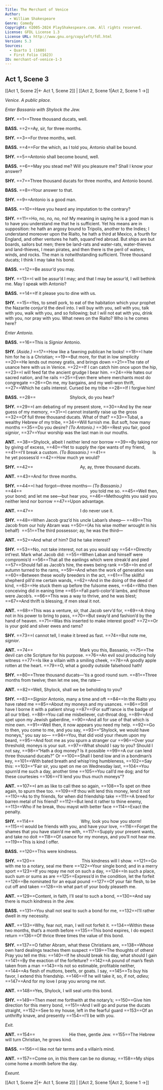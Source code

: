 ```yaml
---
Title: The Merchant of Venice
Author: 
  - William Shakespeare
Genre: Comedy
Copyright: ©2005-2024 PlayShakespeare.com. All rights reserved.
License: GFDL License 1.3
License URL: http://www.gnu.org/copyleft/fdl.html
Version: 5.3
Sources:
  - Quarto 1 (1600)
  - First Folio (1623)
ID: merchant-of-venice-1-3
---
```


## Act 1, Scene 3
[[Act 1, Scene 2|← Act 1, Scene 2]] | [[Act 2, Scene 1|Act 2, Scene 1 →]]

*Venice. A public place.*

*Enter Bassanio with Shylock the Jew.*

**SHY.**
==1==Three thousand ducats, well.

**BASS.**
==2==Ay, sir, for three months.

**SHY.**
==3==For three months, well.

**BASS.**
==4==For the which, as I told you, Antonio shall be bound.

**SHY.**
==5==Antonio shall become bound, well.

**BASS.**
==6==May you stead me? Will you pleasure me? Shall I know your answer?

**SHY.**
==7==Three thousand ducats for three months, and Antonio bound.

**BASS.**
==8==Your answer to that.

**SHY.**
==9==Antonio is a good man.

**BASS.**
==10==Have you heard any imputation to the contrary?

**SHY.**
==11==Ho, no, no, no, no! My meaning in saying he is a good man is to have you understand me that he is sufficient. Yet his means are in supposition: he hath an argosy bound to Tripolis, another to the Indies; I understand moreover upon the Rialto, he hath a third at Mexico, a fourth for England, and other ventures he hath, squand’red abroad. But ships are but boards, sailors but men; there be land-rats and water-rats, water-thieves and land-thieves, I mean pirates, and then there is the peril of waters, winds, and rocks. The man is notwithstanding sufficient. Three thousand ducats; I think I may take his bond.

**BASS.**
==12==Be assur’d you may.

**SHY.**
==13==I will be assur’d I may; and that I may be assur’d, I will bethink me. May I speak with Antonio?

**BASS.**
==14==If it please you to dine with us.

**SHY.**
==15==Yes, to smell pork, to eat of the habitation which your prophet the Nazarite conjur’d the devil into. I will buy with you, sell with you, talk with you, walk with you, and so following; but I will not eat with you, drink with you, nor pray with you. What news on the Rialto? Who is he comes here?

*Enter Antonio.*

**BASS.**
==16==This is *Signior* Antonio.

**SHY.**
*(Aside.)*
==17==How like a fawning publican he looks!
==18==I hate him for he is a Christian;
==19==But more, for that in low simplicity
==20==He lends out money gratis, and brings down
==21==The rate of usance here with us in Venice.
==22==If I can catch him once upon the hip,
==23==I will feed fat the ancient grudge I bear him.
==24==He hates our sacred nation, and he rails
==25==Even there where merchants most do congregate
==26==On me, my bargains, and my well-won thrift,
==27==Which he calls interest. Cursed be my tribe
==28==If I forgive him!

**BASS.**
==28==        Shylock, do you hear?

**SHY.**
==29==I am debating of my present store,
==30==And by the near guess of my memory,
==31==I cannot instantly raise up the gross
==32==Of full three thousand ducats. What of that?
==33==Tubal, a wealthy Hebrew of my tribe,
==34==Will furnish me. But soft, how many months
==35==Do you desire?
*(To Antonio.)*
==36==Rest you fair, good *signior*,
==37==Your worship was the last man in our mouths.

**ANT.**
==38==Shylock, albeit I neither lend nor borrow
==39==By taking nor by giving of excess,
==40==Yet to supply the ripe wants of my friend,
==41==I’ll break a custom.
*(To Bassanio.)*
==41==           Is he yet possess’d
==42==How much ye would?

**SHY.**
==42==           Ay, ay, three thousand ducats.

**ANT.**
==43==And for three months.

**SHY.**
==44==I had forgot—three months⁠—
*(To Bassanio.)*
==44==                you told me so.
==45==Well then, your bond; and let me see—but hear you,
==46==Methoughts you said you neither lend nor borrow
==47==Upon advantage.

**ANT.**
==47==           I do never use it.

**SHY.**
==48==When Jacob graz’d his uncle Laban’s sheep⁠—
==49==This Jacob from our holy Abram was
==50==(As his wise mother wrought in his behalf) 
==51==The third possessor; ay, he was the third⁠—

**ANT.**
==52==And what of him? Did he take interest?

**SHY.**
==53==No, not take interest, not as you would say
==54==Directly int’rest. Mark what Jacob did:
==55==When Laban and himself were compromis’d
==56==That all the eanlings which were streak’d and pied
==57==Should fall as Jacob’s hire, the ewes being rank
==58==In end of autumn turned to the rams,
==59==And when the work of generation was
==60==Between these woolly breeders in the act,
==61==The skillful shepherd pill’d me certain wands,
==62==And in the doing of the deed of kind,
==63==He stuck them up before the fulsome ewes,
==64==Who then conceiving did in eaning time
==65==Fall parti-color’d lambs, and those were Jacob’s.
==66==This was a way to thrive, and he was blest;
==67==And thrift is blessing, if men steal it not.

**ANT.**
==68==This was a venture, sir, that Jacob serv’d for,
==69==A thing not in his power to bring to pass,
==70==But sway’d and fashion’d by the hand of heaven.
==71==Was this inserted to make interest good?
==72==Or is your gold and silver ewes and rams?

**SHY.**
==73==I cannot tell, I make it breed as fast.
==74==But note me, *signior*.

**ANT.**
==74==           Mark you this, Bassanio,
==75==The devil can cite Scripture for his purpose.
==76==An evil soul producing holy witness
==77==Is like a villain with a smiling cheek,
==78==A goodly apple rotten at the heart.
==79==O, what a goodly outside falsehood hath!

**SHY.**
==80==Three thousand ducats—’tis a good round sum.
==81==Three months from twelve; then let me see, the rate⁠—

**ANT.**
==82==Well, Shylock, shall we be beholding to you?

**SHY.**
==83==*Signior* Antonio, many a time and oft
==84==In the Rialto you have rated me
==85==About my moneys and my usances.
==86==Still have I borne it with a patient shrug
==87==(For suff’rance is the badge of all our tribe).
==88==You call me misbeliever, cut-throat dog,
==89==And spet upon my Jewish gaberdine,
==90==And all for use of that which is mine own.
==91==Well then, it now appears you need my help.
==92==Go to then, you come to me, and you say,
==93==“Shylock, we would have moneys,” you say so⁠—
==94==You, that did void your rheum upon my beard,
==95==And foot me as you spurn a stranger cur
==96==Over your threshold; moneys is your suit.
==97==What should I say to you? Should I not say,
==98==“Hath a dog money? Is it possible
==99==A cur can lend three thousand ducats?” Or
==100==Shall I bend low and in a bondman’s key,
==101==With bated breath and whisp’ring humbleness,
==102==Say this:
==103==“Fair sir, you spet on me on Wednesday last,
==104==You spurn’d me such a day, another time
==105==You call’d me dog; and for these courtesies
==106==I’ll lend you thus much moneys”?

**ANT.**
==107==I am as like to call thee so again,
==108==To spet on thee again, to spurn thee too.
==109==If thou wilt lend this money, lend it not
==110==As to thy friends, for when did friendship take
==111==A breed for barren metal of his friend?
==112==But lend it rather to thine enemy,
==113==Who if he break, thou mayst with better face
==114==Exact the penalty.

**SHY.**
==114==           Why, look you how you storm!
==115==I would be friends with you, and have your love,
==116==Forget the shames that you have stain’d me with,
==117==Supply your present wants, and take no doit
==118==Of usance for my moneys, and you’ll not hear me.
==119==This is kind I offer.

**BASS.**
==120==This were kindness.

**SHY.**
==120==           This kindness will I show.
==121==Go with me to a notary, seal me there
==122==Your single bond; and in a merry sport
==123==If you repay me not on such a day,
==124==In such a place, such sum or sums as are
==125==Express’d in the condition, let the forfeit
==126==Be nominated for an equal pound
==127==Of your fair flesh, to be cut off and taken
==128==In what part of your body pleaseth me.

**ANT.**
==129==Content, in faith, I’ll seal to such a bond,
==130==And say there is much kindness in the Jew.

**BASS.**
==131==You shall not seal to such a bond for me,
==132==I’ll rather dwell in my necessity.

**ANT.**
==133==Why, fear not, man, I will not forfeit it.
==134==Within these two months, that’s a month before
==135==This bond expires, I do expect return
==136==Of thrice three times the value of this bond.

**SHY.**
==137==O father Abram, what these Christians are,
==138==Whose own hard dealings teaches them suspect
==139==The thoughts of others! Pray you tell me this:
==140==If he should break his day, what should I gain
==141==By the exaction of the forfeiture?
==142==A pound of man’s flesh taken from a man
==143==Is not so estimable, profitable neither,
==144==As flesh of muttons, beefs, or goats. I say,
==145==To buy his favor, I extend this friendship.
==146==If he will take it, so, if not, *adieu*;
==147==And for my love I pray you wrong me not.

**ANT.**
==148==Yes, Shylock, I will seal unto this bond.

**SHY.**
==149==Then meet me forthwith at the notary’s;
==150==Give him direction for this merry bond,
==151==And I will go and purse the ducats straight,
==152==See to my house, left in the fearful guard
==153==Of an unthrifty knave, and presently
==154==I’ll be with you.

*Exit.*

**ANT.**
==154==        Hie thee, gentle Jew.
==155==The Hebrew will turn Christian, he grows kind.

**BASS.**
==156==I like not fair terms and a villain’s mind.

**ANT.**
==157==Come on, in this there can be no dismay,
==158==My ships come home a month before the day.

*Exeunt.*

[[Act 1, Scene 2|← Act 1, Scene 2]] | [[Act 2, Scene 1|Act 2, Scene 1 →]]
